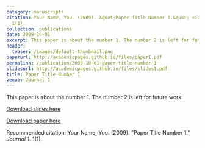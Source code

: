 ```yaml
---
category: manuscripts
citation: Your Name, You. (2009). &quot;Paper Title Number 1.&quot; <i>Journal 1</i>.
  1(1).
collection: publications
date: 2009-10-01
excerpt: This paper is about the number 1. The number 2 is left for future work.
header:
  teaser: /images/default-thumbnail.png
paperurl: http://academicpages.github.io/files/paper1.pdf
permalink: /publication/2009-10-01-paper-title-number-1
slidesurl: http://academicpages.github.io/files/slides1.pdf
title: Paper Title Number 1
venue: Journal 1
---
```


This paper is about the number 1. The number 2 is left for future work.

[Download slides here](http://academicpages.github.io/files/slides1.pdf)

[Download paper here](http://academicpages.github.io/files/paper1.pdf)

Recommended citation: Your Name, You. (2009). "Paper Title Number 1." <i>Journal 1</i>. 1(1).